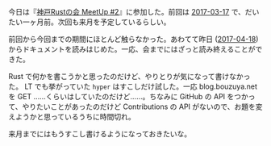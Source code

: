 今日は『[神戸Rustの会 MeetUp #2](https://kobe-rust.connpass.com/event/54231/)』に参加した。前回は [2017-03-17][] で、だいたい一ヶ月前。次回も来月を予定しているらしい。

前回から今回までの期間にほとんど触らなかった。あわてて昨日 ([2017-04-18][]) からドキュメントを読みはじめた。一応、会までにはざっと読み終えることができた。

Rust で何かを書こうかと思ったのだけど、やりとりが気になって書けなかった。 LT でも挙がっていた `hyper` はすこしだけ試した。一応 blog.bouzuya.net を GET ……くらいはしていたのだけど……。ちなみに GitHub の API をつかって、やりたいことがあったのだけど Contributions の API がないので、お題を変えようかと思っているうちに時間切れ。

来月までにはもうすこし書けるようになっておきたいな。

[2017-03-17]: http://blog.bouzuya.net/2017/03/17/
[2017-04-18]: http://blog.bouzuya.net/2017/04/18/
